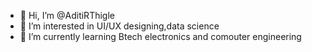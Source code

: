 - 👋 Hi, I’m @AditiRThigle
- 👀 I’m interested in UI/UX designing,data science
- 🌱 I’m currently learning Btech electronics and comouter engineering


<!---
AditiRThigle/AditiRThigle is a ✨ special ✨ repository because its `README.md` (this file) appears on your GitHub profile.
You can click the Preview link to take a look at your changes.
--->
